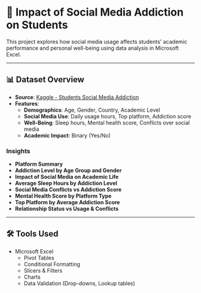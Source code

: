 # 📱 Impact of Social Media Addiction on Students

This project explores how social media usage affects students' academic performance and personal well-being using data analysis in Microsoft Excel.

---

## 📊 Dataset Overview

- **Source**: [Kaggle - Students Social Media Addiction](https://www.kaggle.com/datasets/adilshamim8/social-media-addiction-vs-relationships)
- **Features**:
  - **Demographics**: Age, Gender, Country, Academic Level
  - **Social Media Use**: Daily usage hours, Top platform, Addiction score
  - **Well-Being**: Sleep hours, Mental health score, Conflicts over social media
  - **Academic Impact**: Binary (Yes/No)


### Insights

- **Platform Summary**
- **Addiction Level by Age Group and Gender**
- **Impact of Social Media on Academic Life**
- **Average Sleep Hours by Addiction Level**
- **Social Media Conflicts vs Addiction Score**
- **Mental Health Score by Platform Type**
- **Top Platform by Average Addiction Score**
- **Relationship Status vs Usage & Conflicts**


---

## 🛠 Tools Used

- Microsoft Excel
  - Pivot Tables
  - Conditional Formatting
  - Slicers & Filters
  - Charts 
  - Data Validation (Drop-downs, Lookup tables)
